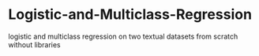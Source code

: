 # Logistic-and-Multiclass-Regression
logistic and multiclass regression on two textual datasets from scratch without libraries 
